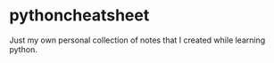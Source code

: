 # pythoncheatsheet

Just my own personal collection of notes that I created while learning python. 
